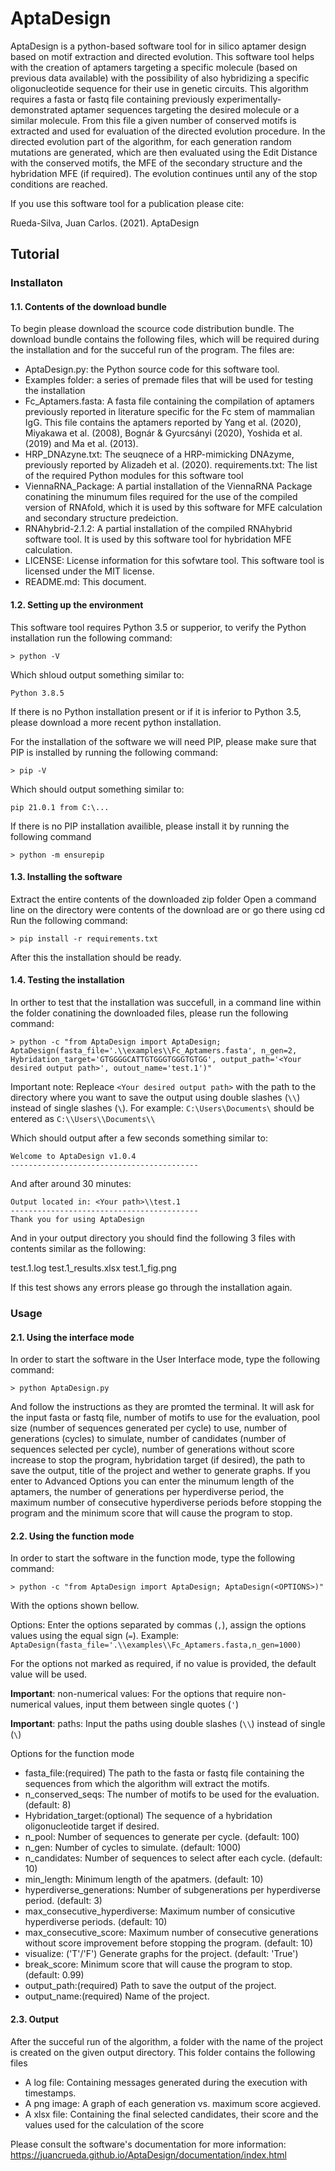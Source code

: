 # AptaDesign

AptaDesign is a python-based software tool for in silico aptamer design based on motif extraction and directed evolution. This software tool helps with the creation of aptamers targeting a specific molecule (based on previous data available) with the possibility of also hybridizing a specific oligonucleotide sequence for their use in genetic circuits.
This algorithm requires a fasta or fastq file containing previously experimentally-demonstrated aptamer sequences targeting the desired molecule or a similar molecule. From this file a given number of conserved motifs is extracted and used for evaluation of the directed evolution procedure.
In the directed evolution part of the algorithm, for each generation random mutations are generated, which are then evaluated using the Edit Distance with the conserved motifs, the MFE of the secondary structure and the hybridation MFE (if required). The evolution continues until any of the stop conditions are reached.

If you use this software tool for a publication please cite:

Rueda-Silva, Juan Carlos. (2021). AptaDesign

## Tutorial
### Installaton
#### 1.1. Contents of the download bundle
To begin please download the scource code distribution bundle. The download bundle contains the following files, which will be required during the installation and for the succeful run of the program. The files are:
- AptaDesign.py: the Python source code for this software tool.
- Examples folder: a series of premade files that will be used for testing the installation
- Fc_Aptamers.fasta: A fasta file containing the compilation of aptamers previously reported in literature specific for the Fc stem of mammalian IgG. This file contains the aptamers reported by Yang et al. (2020), Miyakawa et al. (2008), Bognár & Gyurcsányi (2020), Yoshida et al. (2019) and Ma et al. (2013).
- HRP_DNAzyne.txt: The seuqnece of a HRP-mimicking DNAzyme, previously reported by Alizadeh et al. (2020).
requirements.txt: The list of the required Python modules for this software tool
- ViennaRNA_Package: A partial installation of the ViennaRNA Package conatining the minumum files required for the use of the compiled version of RNAfold, which it is used by this software for MFE calculation and secondary structure predeiction.
- RNAhybrid-2.1.2: A partial installation of the compiled RNAhybrid software tool. It is used by this software tool for hybridation MFE calculation.
- LICENSE: License information for this sofwtare tool. This software tool is licensed under the MIT license.
- README.md: This document.

#### 1.2. Setting up the environment
This software tool requires Python 3.5 or supperior, to verify the Python installation run the following command:

```
> python -V
```

Which shloud output something similar to:

```
Python 3.8.5
```

If there is no Python installation present or if it is inferior to Python 3.5, please download a more recent python installation.


For the installation of the software we will need PIP, please make sure that PIP is installed by running the following command:

```
> pip -V
```

Which should output something similar to:

```
pip 21.0.1 from C:\...
```

If there is no PIP installation availible, please install it by running the following command

```
> python -m ensurepip
```

#### 1.3. Installing the software
Extract the entire contents of the downloaded zip folder
Open a command line on the directory were contents of the download are or go there using cd
Run the following command:

```
> pip install -r requirements.txt
```

After this the installation should be ready.


#### 1.4. Testing the installation
In orther to test that the installation was succefull, in a command line within the folder conatining the downloaded files, please run the following command:

```
> python -c "from AptaDesign import AptaDesign; AptaDesign(fasta_file='.\\examples\\Fc_Aptamers.fasta', n_gen=2, Hybridation_target='GTGGGGCATTGTGGGTGGGTGTGG', output_path='<Your desired output path>', outout_name='test.1')"
```

Important note: Repleace ```<Your desired output path>``` with the path to the directory where you want to save the output using double slashes (```\\```) instead of single slashes (```\```). For example: ```C:\Users\Documents\``` should be entered as ```C:\\Users\\Documents\\```


Which should output after a few seconds something similar to:

```
Welcome to AptaDesign v1.0.4
------------------------------------------
```

And after around 30 minutes:

```
Output located in: <Your path>\\test.1
------------------------------------------
Thank you for using AptaDesign
```

And in your output directory you should find the following 3 files with contents similar as the following:

test.1.log
test.1_results.xlsx
test.1_fig.png

If this test shows any errors please go through the installation again.


### Usage
#### 2.1. Using the interface mode
In order to start the software in the User Interface mode, type the following command:

```
> python AptaDesign.py
```

And follow the instructions as they are promted the terminal. It will ask for the input fasta or fastq file, number of motifs to use for the evaluation, pool size (number of sequences generated per cycle) to use, number of generations (cycles) to simulate, number of candidates (number of sequences selected per cycle), number of generations without score increase to stop the program, hybridation target (if desired), the path to save the output, title of the project and wether to generate graphs. If you enter to Advanced Options you can enter the minumum length of the aptamers, the number of generations per hyperdiverse period, the maximum number of consecutive hyperdiverse periods before stopping the program and the minimum score that will cause the program to stop.


#### 2.2. Using the function mode
In order to start the software in the function mode, type the following command:

```
> python -c "from AptaDesign import AptaDesign; AptaDesign(<OPTIONS>)"
```

With the options shown bellow.

Options: Enter the options separated by commas (```,```), assign the options values using the equal sign (```=```). Example: ```AptaDesign(fasta_file='.\\examples\\Fc_Aptamers.fasta,n_gen=1000)```

For the options not marked as required, if no value is provided, the default value will be used.

**Important**: non-numerical values: For the options that require non-numerical values, input them between single quotes (```'```)

**Important**: paths: Input the paths using double slashes (```\\```) instead of single (```\```)

Options for the function mode
- fasta_file:(required) The path to the fasta or fastq file containing the sequences from which the algorithm will extract the motifs.
- n_conserved_seqs: The number of motifs to be used for the evaluation. (default: 8)
- Hybridation_target:(optional) The sequence of a hybridation oligonucleotide target if desired.
- n_pool: Number of sequences to generate per cycle. (default: 100)
- n_gen: Number of cycles to simulate. (default: 1000)
- n_candidates: Number of sequences to select after each cycle. (default: 10)
- min_length: Minimum length of the apatmers. (default: 10)
- hyperdiverse_generations: Number of subgenerations per hyperdiverse period. (default: 3)
- max_consecutive_hyperdiverse: Maximum number of consicutive hyperdiverse periods. (default: 10)
- max_consecutive_score: Maximum number of consecutive generations without score improvement before stopping the program. (default: 10)
- visualize: ('T'/'F') Generate graphs for the project. (default: 'True')
- break_score: Minimum score that will cause the program to stop. (default: 0.99)
- output_path:(required) Path to save the output of the project.
- output_name:(required) Name of the project.

#### 2.3. Output
After the succeful run of the algorithm, a folder with the name of the project is created on the given output directory. This folder contains the following files

- A log file: Containing messages generated during the execution with timestamps.
- A png image: A graph of each generation vs. maximum score acgieved.
- A xlsx file: Containing the final selected candidates, their score and the values used for the calculation of the score

Please consult the software's documentation for more information:
https://juancrueda.github.io/AptaDesign/documentation/index.html


